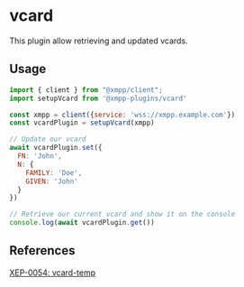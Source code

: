 # vcard

This plugin allow retrieving and updated vcards.

## Usage

```js
import { client } from "@xmpp/client";
import setupVcard from '@xmpp-plugins/vcard'

const xmpp = client({service: 'wss://xmpp.example.com'})
const vcardPlugin = setupVcard(xmpp)

// Update our vcard
await vcardPlugin.set({
  FN: 'John',
  N: {
    FAMILY: 'Doe',
    GIVEN: 'John'
  }
})

// Retrieve our current vcard and show it on the console
console.log(await vcardPlugin.get())
```

## References

[XEP-0054: vcard-temp](https://xmpp.org/extensions/xep-0054.html)
